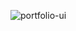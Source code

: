 ![portfolio-ui](https://github.com/itsanjani/PORTFOLIO/assets/100948204/151fe834-7a8a-480e-aeae-37178d985704)
